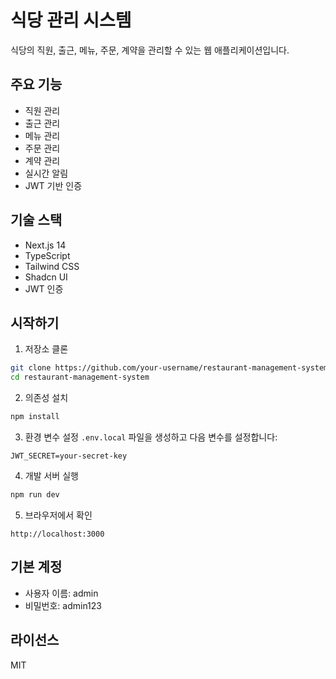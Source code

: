 # 식당 관리 시스템

식당의 직원, 출근, 메뉴, 주문, 계약을 관리할 수 있는 웹 애플리케이션입니다.

## 주요 기능

- 직원 관리
- 출근 관리
- 메뉴 관리
- 주문 관리
- 계약 관리
- 실시간 알림
- JWT 기반 인증

## 기술 스택

- Next.js 14
- TypeScript
- Tailwind CSS
- Shadcn UI
- JWT 인증

## 시작하기

1. 저장소 클론
```bash
git clone https://github.com/your-username/restaurant-management-system.git
cd restaurant-management-system
```

2. 의존성 설치
```bash
npm install
```

3. 환경 변수 설정
`.env.local` 파일을 생성하고 다음 변수를 설정합니다:
```
JWT_SECRET=your-secret-key
```

4. 개발 서버 실행
```bash
npm run dev
```

5. 브라우저에서 확인
```
http://localhost:3000
```

## 기본 계정

- 사용자 이름: admin
- 비밀번호: admin123

## 라이선스

MIT 